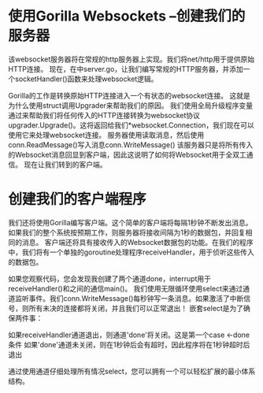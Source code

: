 # 使用Gorilla Websockets –创建我们的服务器
该websocket服务器将在常规的http服务器上实现。我们将net/http用于提供原始HTTP连接。
现在，在中server.go，让我们编写常规的HTTP服务器，并添加一个socketHandler()函数来处理websocket逻辑。

Gorilla的工作是转换原始HTTP连接进入一个有状态的websocket连接。
这就是为什么使用struct调用Upgrader来帮助我们的原因。
我们使用全局升级程序变量通过来帮助我们将任何传入的HTTP连接转换为websocket协议upgrader.Upgrade()。这将返回给我们*websocket.Connection，我们现在可以使用它来处理websocket连接。
服务器使用读取消息，然后使用conn.ReadMessage()写入消息conn.WriteMessage()
该服务器只是将所有传入的Websocket消息回显到客户端，因此这说明了如何将Websocket用于全双工通信。
现在让我们转到的客户端。

# 创建我们的客户端程序
我们还将使用Gorilla编写客户端。这个简单的客户端将每隔1秒钟不断发出消息。如果我们的整个系统按预期工作，则服务器将接收间隔为1秒的数据包，并回复相同的消息。
客户端还将具有接收传入的Websocket数据包的功能。在我们的程序中，我们将有一个单独的goroutine处理程序receiveHandler，用于侦听这些传入的数据包。

如果您观察代码，您会发现我创建了两个通道done，interrupt用于receiveHandler()和之间的通信main()。
我们使用无限循环使用select来通过通道监听事件。我们conn.WriteMessage()每秒钟写一条消息。如果激活了中断信号，则所有未决的连接都将关闭，并且我们可以正常退出！
嵌套select是为了确保两件事：

如果receiveHandler通道退出，则通道'done'将关闭。这是第一个case <-done条件
如果'done'通道未关闭，则在1秒钟后会有超时，因此程序将在1秒钟超时后退出

通过使用通道仔细处理所有情况select，您可以拥有一个可以轻松扩展的最小体系结构。